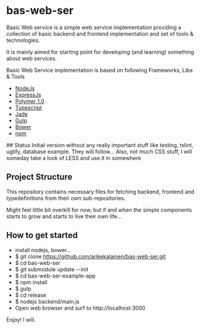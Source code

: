# bas-web-ser

Basic Web service is a simple web service implementation providing a collection of basic backend and frontend implementation and set of tools & technologies.  

It is mainly aimed for starting point for developing (and learning) something about web services.

Basic Web Service implementation is based on following Frameworks, Libs & Tools

* [NodeJs](https://nodejs.org/)
* [ExpressJs](http://expressjs.com/)
* [Polymer 1.0](https://www.polymer-project.org/1.0/)
* [Typescript](http://www.typescriptlang.org/)
* [Jade](http://jade-lang.com/)
* [Gulp](http://gulpjs.com/)
* [Bower](http://gulpjs.com/)
* [npm](https://www.npmjs.com/)


## Status
Initial version without any really important stuff like testing, tslint, uglify, database example. They will follow...
Also, not much CSS stuff, I will someday take a look of LESS and use it in somewhere


## Project Structure
This repository contains necessary files for fetching backend, frontend and typedefinitions from their own sub-repositories.

Might feel little bit overkill for now, but if and when the simple components starts to grow and starts to live their own life...

## How to get started
* install nodejs, bower...
* $ git clone https://github.com/arikekalainen/bas-web-ser.git
* $ cd bas-web-ser
* $ git submodule update --init
* $ cd bas-web-ser-example-app
* $ npm install
* $ gulp
* $ cd release
* $ nodejs backend/main.js
* Open web browser and surf to http://localhost:3000

Enjoy! I will.
